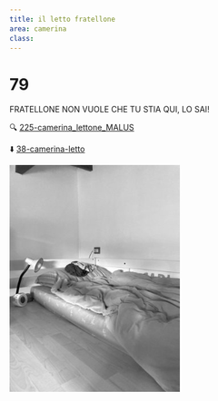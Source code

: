```yaml
---
title: il letto fratellone
area: camerina
class: 
---
```

# 79
FRATELLONE NON VUOLE CHE TU STIA QUI, LO SAI!

🔍 [225-camerina_lettone_MALUS](225-camerina_lettone_MALUS.md)

⬇️ [38-camerina-letto](38-camerina-letto.md)

![foto_112](_assets/preview/foto_112.jpg)